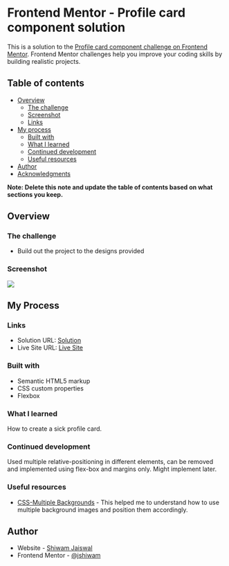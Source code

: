 # Frontend Mentor - Profile card component solution

This is a solution to the [Profile card component challenge on Frontend Mentor](https://www.frontendmentor.io/challenges/profile-card-component-cfArpWshJ). Frontend Mentor challenges help you improve your coding skills by building realistic projects. 

## Table of contents

- [Overview](#overview)
  - [The challenge](#the-challenge)
  - [Screenshot](#screenshot)
  - [Links](#links)
- [My process](#my-process)
  - [Built with](#built-with)
  - [What I learned](#what-i-learned)
  - [Continued development](#continued-development)
  - [Useful resources](#useful-resources)
- [Author](#author)
- [Acknowledgments](#acknowledgments)

**Note: Delete this note and update the table of contents based on what sections you keep.**

## Overview

### The challenge

- Build out the project to the designs provided

### Screenshot

![](./screenshot.jpg)

## My Process 

### Links

- Solution URL: [Solution](https://www.frontendmentor.io/solutions/profile-using-multiple-background-images-relative-positioning-o30ELwkNz)
- Live Site URL: [Live Site](https://www.shiwam.me/profile-card-component-main/)


### Built with

- Semantic HTML5 markup
- CSS custom properties
- Flexbox

### What I learned

How to create a sick profile card.

### Continued development

Used multiple relative-positioning in different elements, can be removed and implemented using flex-box and margins only.
Might implement later.

### Useful resources

- [CSS-Multiple Backgrounds](https://css-tricks.com/css-basics-using-multiple-backgrounds/) - This helped me to understand how to use multiple background images and position them accordingly.

## Author

- Website - [Shiwam Jaiswal](github.com/jshiwam)
- Frontend Mentor - [@jshiwam](https://www.frontendmentor.io/profile/jshiwam)

